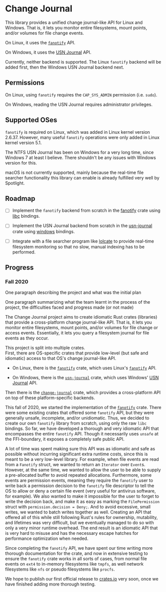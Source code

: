 # Change Journal

This library provides a unified change journal-like API for Linux and Windows.
That is, it lets you monitor entire filesystems, mount points, and/or volumes 
for file change events.

On Linux, it uses the [`fanotify`](https://www.man7.org/linux/man-pages/man7/fanotify.7.html) API.

On Windows, it uses the [USN Journal](https://docs.microsoft.com/en-us/windows/win32/fileio/change-journals) API.


Currently, neither backend is supported. 
The Linux `fanotify` backend will be added first, 
then the Windows USN Journal backend next.


## Permissions
On Linux, using `fanotify` requires the `CAP_SYS_ADMIN` permission (i.e. `sudo`).

On Windows, reading the USN Journal requires administrator privileges.


## Supported OSes
`fanotify` is required on Linux, which was added in Linux kernel version 2.6.37.
However, many useful `fanotify` operations were only added in Linux kernel version 5.1.

The NTFS USN Journal has been on Windows for a very long time, since Windows 7 at least I believe.
There shouldn't be any issues with Windows version for this.

macOS is not currently supported, mainly because the real-time file searcher functionality
this library can enable is already fulfilled very well by Spotlight.


## Roadmap
- [ ] Implement the `fanotify` backend from scratch 
      in the [fanotify](https://github.com/codeprentice-org/fanotify) crate
      using [libc](https://github.com/rust-lang/libc) bindings.

- [ ] Implement the USN Journal backend from scratch 
      in the [usn-journal](https://github.com/codeprentice-org/usn-journal) crate
      using [windows](https://github.com/microsoft/windows-rs) bindings.

- [ ] Integrate with a file searcher program like [lolcate](https://github.com/ngirard/lolcate-rs)
      to provide real-time filesystem monitoring so that no slow, manual indexing has to be performed.


## Progress

### Fall 2020
One paragraph describing the project and what was the initial plan

One paragraph summarizing what the team learnt in the process of the project, the difficulties faced and progress made (or not made)

The Change Journal project aims to create idiomatic Rust crates (libraries) 
that provide a cross-platform change journal-like API. 
That is, it lets you monitor entire filesystems, mount points, and/or volumes for file change or access events.
Essentially, it lets you query a filesystem journal for file events as they occur.

This project is split into multiple crates.  
First, there are OS-specific crates that provide low-level (but safe and idiomatic) access
to that OS's change journal-like API.

* On Linux, there is the [`fanotify`](https://github.com/codeprentice-org/fanotify) crate,
which uses Linux's [`fanotify`](https://www.man7.org/linux/man-pages/man7/fanotify.7.html) API.

* On Windows, there is the [`usn-journal`](https://github.com/codeprentice-org/usn-journal) crate,
which uses Windows' [USN Journal](https://docs.microsoft.com/en-us/windows/win32/fileio/change-journals) API.

Then there is the [`change-journal`](https://github.com/codeprentice-org/change-journal) crate,
which provides a cross-platform API on top of these platform-specific backends.

This fall of 2020, we started the implementation of the [`fanotify`](https://github.com/codeprentice-org/fanotify) crate.
There were some existing crates that offered some `fanotify` API, 
but they were generally unsafe, incomplete, and/or unidiomatic.
Thus, we decided to create our own `fanotify` library from scratch, using only the raw `libc` bindings.
So far, we have developed a thorough and very idiomatic API that encompasses the entire `fanotify` API.
Though it necessarily uses `unsafe` at the FFI-boundary, 
it exposes a completely safe public API.

A lot of time was spent making sure this API was as idiomatic and safe as possible 
without incurring significant extra runtime costs, 
since this is meant to be a very low-level library.
For example, when file events are read from a `Fanotify` struct,
we wanted to return an `Iterator` over `Event`s.
However, at the same time, we wanted to allow the user to be able 
to supply a pre-allocated buffer to avoid repeated allocations.
Furthermore, some events are permission events, meaning they require the `fanotify` user
to write back a permission decision to the `fanotify` file descriptor
to tell the OS to allow or deny a certain file event (very useful for antivirus software, for example).
We also wanted to make it impossible for the user to forget to write the decision back,
and make it as easy as marking the `FilePermission` struct with `permission.decision = Deny;`.
And to avoid excessive, small writes, we wanted to batch writes together as well.
Creating an API that offered all of this 
while still following Rust's rules for ownership, mutability, and lifetimes was very difficult, 
but we eventually managed to do so with only a very minor runtime overhead.
The end result is an idiomatic API that is very hard to misuse 
and has the necessary escape hatches for performance optimization when needed.

Since completing the `fanotify` API, we have spent our time writing more thorough documentation for the crate,
and now in extensive testing to ensure the `fanotify` crate works in all sorts of cases, 
from normal file events on `ext4` to in-memory filesystems like `tmpfs`,
as well network filesystems like `nfs` or pseudo filesystems like `procfs`.

We hope to publish our first official release to [crates.io](`https://crates.io/crates/fanotify`) very soon,
once we have finished adding more thorough testing.
